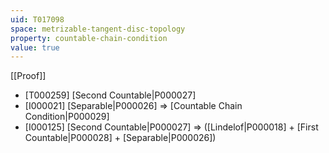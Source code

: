 ```yaml
---
uid: T017098
space: metrizable-tangent-disc-topology
property: countable-chain-condition
value: true
---
```

[[Proof]]

* [T000259] [Second Countable|P000027]
* [I000021] [Separable|P000026] => [Countable Chain Condition|P000029]
* [I000125] [Second Countable|P000027] => ([Lindelof|P000018] + [First Countable|P000028] + [Separable|P000026])

